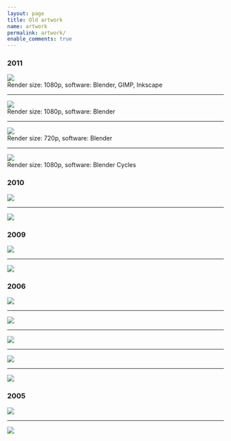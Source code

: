 ```yaml
---
layout: page
title: Old artwork
name: artwork
permalink: artwork/
enable_comments: true
---
```


### 2011
<div class="row text-center"><img src="/images/artwork/cry_havok.png" class="margined20"/></div>
Render size: 1080p, software: Blender, GIMP, Inkscape
<hr>
<div class="row text-center"><img src="/images/artwork/earth.png" class="margined20"/></div>
Render size: 1080p, software: Blender
<hr>
<div class="row text-center"><img src="/images/artwork/globus.png" class="margined20"/></div>
Render size: 720p, software: Blender
<hr>
<div class="row text-center"><img src="/images/artwork/bolts.png" class="margined20"/></div>
Render size: 1080p, software: Blender Cycles

### 2010
<div class="row text-center"><img src="/images/artwork/green_light.png" class="margined20"/></div>
<hr>
<div class="row text-center"><img src="/images/artwork/fan.png" class="margined20"/></div>

### 2009
<div class="row text-center"><img src="/images/artwork/desk.jpg" class="margined20"/></div>
<hr>
<div class="row text-center"><img src="/images/artwork/cloud.png" class="margined20"/></div>

### 2006
<div class="row text-center"><img src="/images/artwork/spheres.jpg" class="margined20"/></div>
<hr>
<div class="row text-center"><img src="/images/artwork/attic.jpg" class="margined20"/></div>
<hr>
<div class="row text-center"><img src="/images/artwork/bedroom.jpg" class="margined20"/></div>
<hr>
<div class="row text-center"><img src="/images/artwork/warhead.jpg" class="margined20"/></div>
<hr>
<div class="row text-center"><img src="/images/artwork/freeman.jpg" class="margined20"/></div>

### 2005
<div class="row text-center"><img src="/images/artwork/fan.jpg" class="margined20"/></div>
<hr>
<div class="row text-center"><img src="/images/artwork/tank.jpg" class="margined20"/></div>
